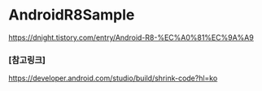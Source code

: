 # AndroidR8Sample

https://dnight.tistory.com/entry/Android-R8-%EC%A0%81%EC%9A%A9

### [참고링크]
https://developer.android.com/studio/build/shrink-code?hl=ko
